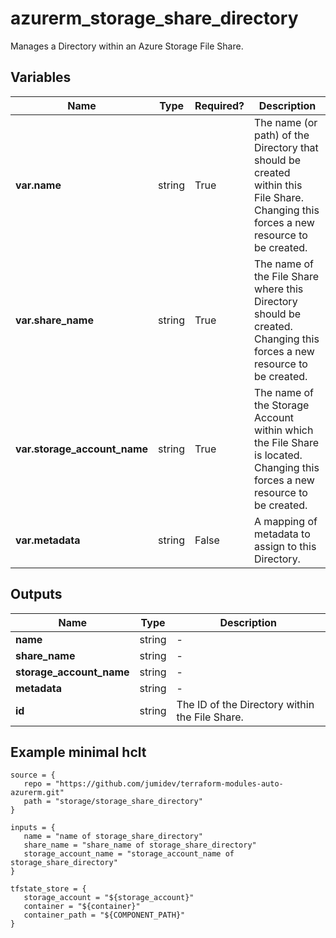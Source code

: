 # azurerm_storage_share_directory

Manages a Directory within an Azure Storage File Share.

## Variables

| Name | Type | Required? |  Description |
| ---- | ---- | --------- |  ----------- |
| **var.name** | string | True | The name (or path) of the Directory that should be created within this File Share. Changing this forces a new resource to be created. | 
| **var.share_name** | string | True | The name of the File Share where this Directory should be created. Changing this forces a new resource to be created. | 
| **var.storage_account_name** | string | True | The name of the Storage Account within which the File Share is located. Changing this forces a new resource to be created. | 
| **var.metadata** | string | False | A mapping of metadata to assign to this Directory. | 



## Outputs

| Name | Type | Description |
| ---- | ---- | --------- | 
| **name** | string  | - | 
| **share_name** | string  | - | 
| **storage_account_name** | string  | - | 
| **metadata** | string  | - | 
| **id** | string  | The ID of the Directory within the File Share. | 

## Example minimal hclt

```hcl
source = {
   repo = "https://github.com/jumidev/terraform-modules-auto-azurerm.git" 
   path = "storage/storage_share_directory" 
}

inputs = {
   name = "name of storage_share_directory" 
   share_name = "share_name of storage_share_directory" 
   storage_account_name = "storage_account_name of storage_share_directory" 
}

tfstate_store = {
   storage_account = "${storage_account}" 
   container = "${container}" 
   container_path = "${COMPONENT_PATH}" 
}


```